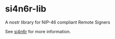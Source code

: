 # si4n6r-lib

A nostr library for NIP-46 compliant Remote Signers

See [si4n6r](https://github.com/tcheeric/si4n6r/blob/1.0-SNAPSHOT/README.md) for more information.
